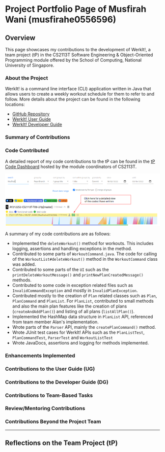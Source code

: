 # Project Portfolio Page of Musfirah Wani (musfirahe0556596)

## Overview
This page showcases my contributions to the development of WerkIt!, a team project (tP) in the CS2113T
Software Engineering & Object-Oriented Programming module offered by the School of Computing, National University of
Singapore.

### About the Project
WerkIt! is a command line interface (CLI) application written in Java that allows users to create a weekly workout
schedule for them to refer to and follow. More details about the project can be found in the following locations:
* [GitHub Repository](../../)
* [WerkIt! User Guide](../UserGuide.md)
* [WerkIt! Developer Guide](../DeveloperGuide.md)


### Summary of Contributions
### Code Contributed
A detailed report of my code contributions to the tP can be found in the [tP Code Dashboard](https://nus-cs2113-ay2122s2.github.io/tp-dashboard/?search=Musfirah&breakdown=true)
hosted by the module coordinators of CS2113T.

![tP Code Dashboard](../images/ppp/musfirahe0556596/tPCodeDashboard.png)

A summary of my code contributions are as follows:
- Implemented the `deleteWorkout()` method for workouts.
  This includes logging, assertions and handling exceptions in the method.
- Contributed to some parts of `WorkoutCommand.java`.
  The code for calling of the `WorkoutList#deleteWorkout()` method
  in the `WorkoutCommand` class was added.
- Contributed to some parts of the `UI` such as the
  `printDeleteWorkoutMessage()` and `printNewPlanCreatedMessage()` methods.
- Contributed to some code in exception related files such as 
`InvalidCommandException` and mostly in `InvalidPlanException`.
- Contributed mostly to the creation of `Plan` related classes such as
`Plan`, `PlanCommand` and `PlanList`. For `PlanList`, contributed to small methods
and also the main plan features like the creation of plans (`createAndAddPlan()`)
and listing of all plans (`listAllPlan()`).
- Implemented the HashMap data structure in `PlanList` API, 
referenced from team member Alan's implementation.
- Wrote parts of the `Parser` API, mainly the `createPlanCommand()` method.
- Wrote JUnit test cases for WerkIt! APIs such as the
`PlanListTest`, `PlanCommandTest`, `ParserTest` and `WorkoutListTest`
- Wrote JavaDocs, assertions and logging for methods implemented.

### Enhancements Implemented

### Contributions to the User Guide (UG)

### Contributions to the Developer Guide (DG)

### Contributions to Team-Based Tasks

### Review/Mentoring Contributions

### Contributions Beyond the Project Team

---

## Reflections on the Team Project (tP)
